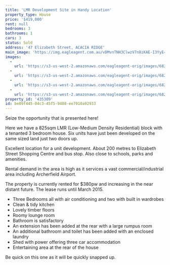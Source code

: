 ```yaml
---
title: 'LMR Development Site in Handy Location'
property_type: House
price: '$419,000'
rent: null
bedrooms: 3
bathrooms: 1
cars: 3
status: Sold
address: '47 Elizabeth Street, ACACIA RIDGE'
main_image: 'https://img.eagleagent.com.au/vDMvnTNH3ClwzV7n8iKAE-I3YyE=/1280x854/smart/https://s3-us-west-2.amazonaws.com/eagleagent-orig/images/6823059/117734291-image-M.jpg'
images:
  -
    url: 'https://s3-us-west-2.amazonaws.com/eagleagent-orig/images/6823062/117734291-image-C.jpg'
  -
    url: 'https://s3-us-west-2.amazonaws.com/eagleagent-orig/images/6823061/117734291-image-B.jpg'
  -
    url: 'https://s3-us-west-2.amazonaws.com/eagleagent-orig/images/6823060/117734291-image-A.jpg'
  -
    url: 'https://s3-us-west-2.amazonaws.com/eagleagent-orig/images/6823059/117734291-image-M.jpg'
property_id: '435309'
id: be09f445-04c3-45f5-9408-ee7910a92933
---
```

Seize the opportunity that is presented here!

Here we have a 825sqm LMR (Low-Medium Density Residential) block with a tenanted 3 bedroom house. Six units have just been developed on the same sized land just two doors up.

Excellent location for a unit development. About 200 metres to Elizabeth Street Shopping Centre and bus stop. Also close to schools, parks and amenities.

Rental demand in the area is high as it services a vast commercial/industrial area including Archerfield Airport.

The property is currently rented for $380pw and increasing in the near distant future. The lease runs until March 2015.

*  Three Bedrooms all with air conditioning and two with built in wardrobes
*  Clean & tidy kitchen
*  Lovely timber floors
*  Roomy lounge room
*  Bathroom is satisfactory
*  An extension has been added at the rear with a large rumpus room
*  An additional bathroom and toilet has been added with an enclosed laundry
*  Shed with power offering three car accommodation
*  Entertaining area at the rear of the house

Be quick on this one as it will be quickly snapped up.
